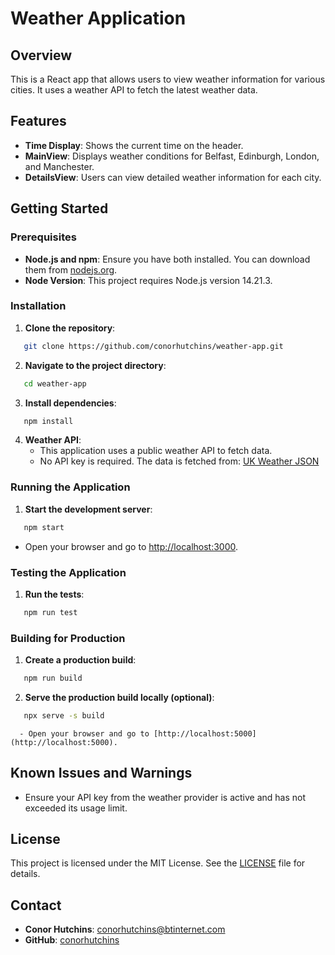 # Weather Application

## Overview

This is a React app that allows users to view weather information for various cities. It uses a weather API to fetch the latest weather data.

## Features
- **Time Display**: Shows the current time on the header.
- **MainView**: Displays weather conditions for Belfast, Edinburgh, London, and Manchester.
- **DetailsView**: Users can view detailed weather information for each city.

## Getting Started

### Prerequisites
- **Node.js and npm**: Ensure you have both installed. You can download them from [nodejs.org](https://nodejs.org/en).
- **Node Version**: This project requires Node.js version 14.21.3.

### Installation

1. **Clone the repository**:
```bash
   git clone https://github.com/conorhutchins/weather-app.git
 ```
2. **Navigate to the project directory**:
```bash
   cd weather-app
 ```
3. **Install dependencies**:
```bash
   npm install
```
4. **Weather API**:
   - This application uses a public weather API to fetch data.
   - No API key is required. The data is fetched from: [UK Weather JSON](https://raw.githubusercontent.com/WillPlayground/weather-data/main/uk-weather.json)


### Running the Application

1. **Start the development server**:
```bash
   npm start
```
   - Open your browser and go to [http://localhost:3000](http://localhost:3000).

### Testing the Application

1. **Run the tests**:
```bash
   npm run test
 ```
### Building for Production

1. **Create a production build**:
```bash
   npm run build
```
2. **Serve the production build locally (optional)**:
```bash
   npx serve -s build
```
      - Open your browser and go to [http://localhost:5000](http://localhost:5000).

## Known Issues and Warnings

- Ensure your API key from the weather provider is active and has not exceeded its usage limit.

## License

This project is licensed under the MIT License. See the [LICENSE](LICENSE) file for details.

## Contact

- **Conor Hutchins**: [conorhutchins@btinternet.com](mailto:conorhutchins@btinternet.com)
- **GitHub**: [conorhutchins](https://github.com/conorhutchins)
